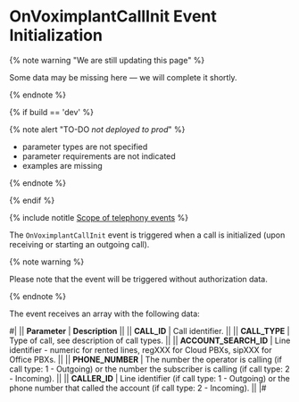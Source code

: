 # OnVoximplantCallInit Event Initialization

{% note warning "We are still updating this page" %}

Some data may be missing here — we will complete it shortly.

{% endnote %}

{% if build == 'dev' %}

{% note alert "TO-DO _not deployed to prod_" %}

- parameter types are not specified
- parameter requirements are not indicated
- examples are missing

{% endnote %}

{% endif %}

{% include notitle [Scope of telephony events](../../_includes/scope-telephony-events.md) %}

The `OnVoximplantCallInit` event is triggered when a call is initialized (upon receiving or starting an outgoing call).

{% note warning %}

Please note that the event will be triggered without authorization data.

{% endnote %}

The event receives an array with the following data:

#|
|| **Parameter** | **Description** ||
|| **CALL_ID** | Call identifier. ||
|| **CALL_TYPE** | Type of call, see description of call types. ||
|| **ACCOUNT_SEARCH_ID** | Line identifier - numeric for rented lines, regXXX for Cloud PBXs, sipXXX for Office PBXs. ||
|| **PHONE_NUMBER** | The number the operator is calling (if call type: 1 - Outgoing) or the number the subscriber is calling (if call type: 2 - Incoming). ||
|| **CALLER_ID** | Line identifier (if call type: 1 - Outgoing) or the phone number that called the account (if call type: 2 - Incoming). ||
|#